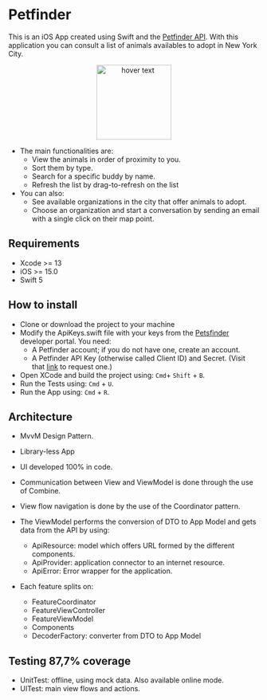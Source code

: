 # Petfinder #

This is an iOS App created using Swift and the [Petfinder API](https://www.petfinder.com/developers/v2/docs).
With this application you can consult a list of animals availables to adopt in New York City. 

<p align="center">
  <img src="Images/petsfinder_demo.gif" width="150" title="hover text">
</p>

* The main functionalities are: 
    * View the animals in order of proximity to you. 
    * Sort them by type. 
    * Search for a specific buddy by name.
    * Refresh the list by drag-to-refresh on the list
* You can also: 
    * See available organizations in the city that offer animals to adopt.
    * Choose an organization and start a conversation by sending an email with a single click on their map point.

## Requirements

* Xcode >= 13
* iOS >= 15.0
* Swift 5

## How to install
* Clone or download the project to your machine
* Modify the ApiKeys.swift file with your keys from the [Petsfinder](https://www.petfinder.com/developers/v2/docs/) developer portal. You need:
    * A Petfinder account; if you do not have one, create an account.
    * A Petfinder API Key (otherwise called Client ID) and Secret. (Visit that [link](www.petfinder.com/developers) to request one.)
* Open XCode and build the project using: ```Cmd```+ ```Shift``` + ```B```.
* Run the Tests using: ```Cmd``` + ```U```.
* Run the App using: ```Cmd``` + ```R```.

## Architecture

* MvvM Design Pattern.
* Library-less App
* UI developed 100% in code.
* Communication between View and ViewModel is done through the use of Combine.
* View flow navigation is done by the use of the Coordinator pattern.
* The ViewModel performs the conversion of DTO to App Model and gets data from the API by using: 
  * ApiResource: model which offers URL formed by the different components.
  * ApiProvider: application connector to an internet resource.
  * ApiError: Error wrapper for the application.

* Each feature splits on:
  * FeatureCoordinator
  * FeatureViewController
  * FeatureViewModel 
  * Components
  * DecoderFactory: converter from DTO to App Model 

## Testing 87,7% coverage
* UnitTest: offline, using mock data. Also available online mode.
* UITest: main view flows and actions.
